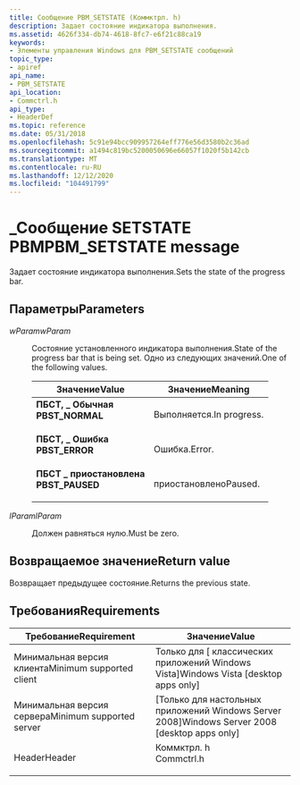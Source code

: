```yaml
---
title: Сообщение PBM_SETSTATE (Коммктрл. h)
description: Задает состояние индикатора выполнения.
ms.assetid: 4626f334-db74-4618-8fc7-e6f21c88ca19
keywords:
- Элементы управления Windows для PBM_SETSTATE сообщений
topic_type:
- apiref
api_name:
- PBM_SETSTATE
api_location:
- Commctrl.h
api_type:
- HeaderDef
ms.topic: reference
ms.date: 05/31/2018
ms.openlocfilehash: 5c91e94bcc909957264eff776e56d3580b2c36ad
ms.sourcegitcommit: a1494c819bc5200050696e66057f1020f5b142cb
ms.translationtype: MT
ms.contentlocale: ru-RU
ms.lasthandoff: 12/12/2020
ms.locfileid: "104491799"
---
```

# <a name="pbm_setstate-message"></a><span data-ttu-id="1545b-104">\_Сообщение SETSTATE PBM</span><span class="sxs-lookup"><span data-stu-id="1545b-104">PBM\_SETSTATE message</span></span>

<span data-ttu-id="1545b-105">Задает состояние индикатора выполнения.</span><span class="sxs-lookup"><span data-stu-id="1545b-105">Sets the state of the progress bar.</span></span>

## <a name="parameters"></a><span data-ttu-id="1545b-106">Параметры</span><span class="sxs-lookup"><span data-stu-id="1545b-106">Parameters</span></span>

<dl> <dt>

<span data-ttu-id="1545b-107">*wParam*</span><span class="sxs-lookup"><span data-stu-id="1545b-107">*wParam*</span></span> 
</dt> <dd>

<span data-ttu-id="1545b-108">Состояние установленного индикатора выполнения.</span><span class="sxs-lookup"><span data-stu-id="1545b-108">State of the progress bar that is being set.</span></span> <span data-ttu-id="1545b-109">Одно из следующих значений.</span><span class="sxs-lookup"><span data-stu-id="1545b-109">One of the following values.</span></span>



| <span data-ttu-id="1545b-110">Значение</span><span class="sxs-lookup"><span data-stu-id="1545b-110">Value</span></span>                                                                                                                                                   | <span data-ttu-id="1545b-111">Значение</span><span class="sxs-lookup"><span data-stu-id="1545b-111">Meaning</span></span>                 |
|---------------------------------------------------------------------------------------------------------------------------------------------------------|-------------------------|
| <span id="PBST_NORMAL"></span><span id="pbst_normal"></span><dl> <span data-ttu-id="1545b-112"><dt>**ПБСТ, \_ Обычная**</dt></span><span class="sxs-lookup"><span data-stu-id="1545b-112"><dt>**PBST\_NORMAL**</dt></span></span> </dl> | <span data-ttu-id="1545b-113">Выполняется.</span><span class="sxs-lookup"><span data-stu-id="1545b-113">In progress.</span></span><br/> |
| <span id="PBST_ERROR"></span><span id="pbst_error"></span><dl> <span data-ttu-id="1545b-114"><dt>**ПБСТ, \_ Ошибка**</dt></span><span class="sxs-lookup"><span data-stu-id="1545b-114"><dt>**PBST\_ERROR**</dt></span></span> </dl>    | <span data-ttu-id="1545b-115">Ошибка.</span><span class="sxs-lookup"><span data-stu-id="1545b-115">Error.</span></span><br/>       |
| <span id="PBST_PAUSED"></span><span id="pbst_paused"></span><dl> <span data-ttu-id="1545b-116"><dt>**ПБСТ \_ приостановлена**</dt></span><span class="sxs-lookup"><span data-stu-id="1545b-116"><dt>**PBST\_PAUSED**</dt></span></span> </dl> | <span data-ttu-id="1545b-117">приостановлено</span><span class="sxs-lookup"><span data-stu-id="1545b-117">Paused.</span></span><br/>      |



 

</dd> <dt>

<span data-ttu-id="1545b-118">*lParam*</span><span class="sxs-lookup"><span data-stu-id="1545b-118">*lParam*</span></span> 
</dt> <dd><span data-ttu-id="1545b-119">Должен равняться нулю.</span><span class="sxs-lookup"><span data-stu-id="1545b-119">Must be zero.</span></span></dd> </dl>

## <a name="return-value"></a><span data-ttu-id="1545b-120">Возвращаемое значение</span><span class="sxs-lookup"><span data-stu-id="1545b-120">Return value</span></span>

<span data-ttu-id="1545b-121">Возвращает предыдущее состояние.</span><span class="sxs-lookup"><span data-stu-id="1545b-121">Returns the previous state.</span></span>

## <a name="requirements"></a><span data-ttu-id="1545b-122">Требования</span><span class="sxs-lookup"><span data-stu-id="1545b-122">Requirements</span></span>



| <span data-ttu-id="1545b-123">Требование</span><span class="sxs-lookup"><span data-stu-id="1545b-123">Requirement</span></span> | <span data-ttu-id="1545b-124">Значение</span><span class="sxs-lookup"><span data-stu-id="1545b-124">Value</span></span> |
|-------------------------------------|---------------------------------------------------------------------------------------|
| <span data-ttu-id="1545b-125">Минимальная версия клиента</span><span class="sxs-lookup"><span data-stu-id="1545b-125">Minimum supported client</span></span><br/> | <span data-ttu-id="1545b-126">Только для \[ классических приложений Windows Vista\]</span><span class="sxs-lookup"><span data-stu-id="1545b-126">Windows Vista \[desktop apps only\]</span></span><br/>                                        |
| <span data-ttu-id="1545b-127">Минимальная версия сервера</span><span class="sxs-lookup"><span data-stu-id="1545b-127">Minimum supported server</span></span><br/> | <span data-ttu-id="1545b-128">\[Только для настольных приложений Windows Server 2008\]</span><span class="sxs-lookup"><span data-stu-id="1545b-128">Windows Server 2008 \[desktop apps only\]</span></span><br/>                                  |
| <span data-ttu-id="1545b-129">Header</span><span class="sxs-lookup"><span data-stu-id="1545b-129">Header</span></span><br/>                   | <dl> <span data-ttu-id="1545b-130"><dt>Коммктрл. h</dt></span><span class="sxs-lookup"><span data-stu-id="1545b-130"><dt>Commctrl.h</dt></span></span> </dl> |



 

 





